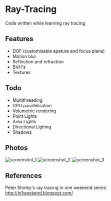 # Ray-Tracing 
Code written while learning ray tracing
## Features
- DOF (customisable apature and focus plane) 
- Motion blur
- Reflection and refraction
- BVH's
- Textures
## Todo
- Multithreading
- GPU parallelisation
- Volumetric rendering
- Point Lights
- Area Lights
- Directional Lighing
- Shadows
## Photos
![screenshot_1](https://user-images.githubusercontent.com/48525532/68473722-b0866300-025e-11ea-8ef2-6695fecac647.png) 
![screenshot_2](https://user-images.githubusercontent.com/48525532/68473872-08bd6500-025f-11ea-9365-300c98ff3171.png) 
![screenshot_3](https://user-images.githubusercontent.com/48525532/68527913-96fd1e00-0327-11ea-980d-7c1f41be9dba.png)
## References
Peter Shirley's ray tracing in one weekend series http://in1weekend.blogspot.com/
